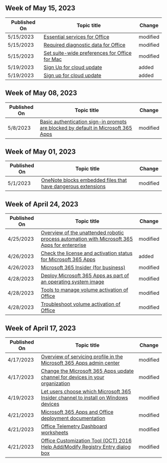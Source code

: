 <!-- This file is generated automatically each week. Changes made to this file will be overwritten.-->



## Week of May 15, 2023


| Published On |Topic title | Change |
|------|------------|--------|
| 5/15/2023 | [Essential services for Office](/DeployOffice/privacy/essential-services) | modified |
| 5/15/2023 | [Required diagnostic data for Office](/DeployOffice/privacy/required-diagnostic-data) | modified |
| 5/15/2023 | [Set suite-wide preferences for Office for Mac](/DeployOffice/mac/preferences-office) | modified |
| 5/19/2023 | [Sign Up for cloud update](/DeployOffice/other/intro-to-cloud-update) | added |
| 5/19/2023 | [Sign up for cloud update](/DeployOffice/other/signup-for-cloud-update) | added |


## Week of May 08, 2023


| Published On |Topic title | Change |
|------|------------|--------|
| 5/8/2023 | [Basic authentication sign-in prompts are blocked by default in Microsoft 365 Apps](/DeployOffice/security/basic-authentication-prompts-blocked) | modified |


## Week of May 01, 2023


| Published On |Topic title | Change |
|------|------------|--------|
| 5/1/2023 | [OneNote blocks embedded files that have dangerous extensions](/DeployOffice/security/onenote-extension-block) | modified |


## Week of April 24, 2023


| Published On |Topic title | Change |
|------|------------|--------|
| 4/25/2023 | [Overview of the unattended robotic process automation with Microsoft 365 Apps for enterprise](/DeployOffice/overview-unattended) | modified |
| 4/26/2023 | [Check the license and activation status for Microsoft 365 Apps](/DeployOffice/licensing-activation/vnextdiag) | added |
| 4/26/2023 | [Microsoft 365 Insider (for business)](/DeployOffice/insider/index) | modified |
| 4/28/2023 | [Deploy Microsoft 365 Apps as part of an operating system image](/DeployOffice/deploy-microsoft-365-apps-operating-system-image) | modified |
| 4/28/2023 | [Tools to manage volume activation of Office](/DeployOffice/vlactivation/tools-to-manage-volume-activation-of-office) | modified |
| 4/28/2023 | [Troubleshoot volume activation of Office](/DeployOffice/vlactivation/troubleshoot-volume-activation-of-office) | modified |


## Week of April 17, 2023


| Published On |Topic title | Change |
|------|------------|--------|
| 4/17/2023 | [Overview of servicing profile in the Microsoft 365 Apps admin center](/DeployOffice/admincenter/servicing-profile) | modified |
| 4/17/2023 | [Change the Microsoft 365 Apps update channel for devices in your organization](/DeployOffice/updates/change-update-channels) | modified |
| 4/19/2023 | [Let users choose which Microsoft 365 Insider channel to install on Windows devices](/DeployOffice/insider/deploy/user-choice) | modified |
| 4/21/2023 | [Microsoft 365 Apps and Office deployment documentation](/DeployOffice/index) | modified |
| 4/21/2023 | [Office Telemetry Dashboard worksheets](/DeployOffice/compat/telemetry-dashboard-worksheet-reference) | modified |
| 4/21/2023 | [Office Customization Tool (OCT) 2016 Help Add/Modify Registry Entry dialog box](/DeployOffice/oct/oct-2016-help-add-modify-registry-entry-dialog-box) | modified |
